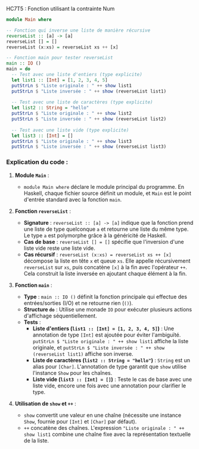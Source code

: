HC7T5 : Fonction utilisant la contrainte Num

```haskell
module Main where

-- Fonction qui inverse une liste de manière récursive
reverseList :: [a] -> [a]
reverseList [] = []
reverseList (x:xs) = reverseList xs ++ [x]

-- Fonction main pour tester reverseList
main :: IO ()
main = do
  -- Test avec une liste d'entiers (type explicite)
  let list1 :: [Int] = [1, 2, 3, 4, 5]
  putStrLn $ "Liste originale : " ++ show list1
  putStrLn $ "Liste inversée : " ++ show (reverseList list1)
  
  -- Test avec une liste de caractères (type explicite)
  let list2 :: String = "hello"
  putStrLn $ "Liste originale : " ++ show list2
  putStrLn $ "Liste inversée : " ++ show (reverseList list2)
  
  -- Test avec une liste vide (type explicite)
  let list3 :: [Int] = []
  putStrLn $ "Liste originale : " ++ show list3
  putStrLn $ "Liste inversée : " ++ show (reverseList list3)
```

### Explication du code :

1. **Module `Main`** :
   - `module Main where` déclare le module principal du programme. En Haskell, chaque fichier source définit un module, et `Main` est le point d'entrée standard avec la fonction `main`.

2. **Fonction `reverseList`** :
   - **Signature** : `reverseList :: [a] -> [a]` indique que la fonction prend une liste de type quelconque `a` et retourne une liste du même type. Le type `a` est polymorphe grâce à la généricité de Haskell.
   - **Cas de base** : `reverseList [] = []` spécifie que l'inversion d'une liste vide reste une liste vide.
   - **Cas récursif** : `reverseList (x:xs) = reverseList xs ++ [x]` décompose la liste en tête `x` et queue `xs`. Elle appelle récursivement `reverseList` sur `xs`, puis concatène `[x]` à la fin avec l'opérateur `++`. Cela construit la liste inversée en ajoutant chaque élément à la fin.

3. **Fonction `main`** :
   - **Type** : `main :: IO ()` définit la fonction principale qui effectue des entrées/sorties (I/O) et ne retourne rien (`()`).
   - **Structure `do`** : Utilise une monade `IO` pour exécuter plusieurs actions d'affichage séquentiellement.
   - **Tests** :
     - **Liste d'entiers (`list1 :: [Int] = [1, 2, 3, 4, 5]`)** : Une annotation de type `[Int]` est ajoutée pour éviter l'ambiguïté. `putStrLn $ "Liste originale : " ++ show list1` affiche la liste originale, et `putStrLn $ "Liste inversée : " ++ show (reverseList list1)` affiche son inverse.
     - **Liste de caractères (`list2 :: String = "hello"`)** : `String` est un alias pour `[Char]`. L'annotation de type garantit que `show` utilise l'instance `Show` pour les chaînes.
     - **Liste vide (`list3 :: [Int] = []`)** : Teste le cas de base avec une liste vide, encore une fois avec une annotation pour clarifier le type.

4. **Utilisation de `show` et `++`** :
   - `show` convertit une valeur en une chaîne (nécessite une instance `Show`, fournie pour `[Int]` et `[Char]` par défaut).
   - `++` concatène des chaînes. L'expression `"Liste originale : " ++ show list1` combine une chaîne fixe avec la représentation textuelle de la liste.

### 
